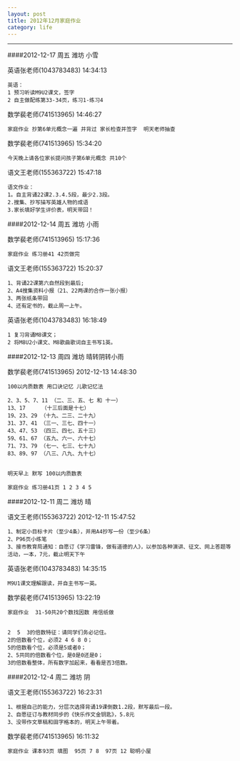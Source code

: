 ```yaml
---
layout: post
title: 2012年12月家庭作业
category: life
---
```



---

####2012-12-17  周五 潍坊 小雪

英语张老师(1043783483)  14:34:13
    
    英语：
    1 预习听读M9U2课文，签字
    2 自主做配练第33-34页，练习1-练习4

数学裴老师(741513965)  14:46:27
    
    家庭作业 抄第6单元概念一遍 并背过 家长检查并签字  明天老师抽查

数学裴老师(741513965)  15:34:20
    
    今天晚上请各位家长提问孩子第6单元概念 共10个

语文王老师(155363722)  15:47:18
    
    语文作业：
    1。自主背诵22课2.3.4.5段，最少2.3段。
    2.搜集、抄写描写英雄人物的成语
    3.家长填好学生评价表，明天带回！


####2012-12-14  周五 潍坊 小雨

数学裴老师(741513965)  15:17:36

    家庭作业 练习册41 42页做完 

语文王老师(155363722)  15:20:37

    1、背诵22课第六自然段到最后;
    2、A4搜集资料小报（21、22两课的合作一张小报）
    3、两张纸条带回
    4、还有定书的，截止周一上午。

英语张老师(1043783483)  16:18:49

    1 复习背诵M8课文；
    2 将M8U2小课文、M8歌曲歌词自主书写1英。


####2012-12-13  周四 潍坊 晴转阴转小雨

数学裴老师(741513965) 2012-12-13 14:48:30

    100以内质数表 用口诀记忆 儿歌记忆法   

    2、3、5、7、11 （二、三、五、七 和 十一）   
    13、17     （十三后面是十七）   
    19、23、29 （十九、二三、二十九）   
    31、37、41 （三一、三七、四十一）   
    43、47、53 （四三、四七、五十三）   
    59、61、67 （五九、六一、六十七）   
    71、73、79 （七一、七三、七十九）   
    83、89、97 （八三、八九、九十七） 


    明天早上 默写 100以内质数表
    
    家庭作业 练习册41页 1 2 3 4 5

####2012-12-11  周二 潍坊 晴

语文王老师(155363722) 2012-12-11 15:47:52

    1、制定小目标卡片（至少4条），并用A4抄写一份（至少6条）
    2、P96页小练笔
    3、接市教育局通知：自愿订《学习雷锋，做有道德的人》，以参加各种演讲、征文、网上答题等活动，一本，7元，截止明天下午

英语张老师(1043783483)  14:35:15

    M9U1课文理解跟读，并自主书写一英。
    
数学裴老师(741513965) 13:22:19 

    家庭作业  31-50共20个数找因数 用信纸做


    2  5  3的倍数特征：请同学们务必记住。
    2的倍数看个位，必须2 4 6 8 0； 
    5的倍数看个位，必须是5或者0；  
    2、5共同的倍数看个位，是0是0还是0；  
    3的倍数看整体，所有数字加起来，看看是否3倍数。
    


####2012-12-4  周二 潍坊 阴

语文王老师(155363722)  16:23:31

    1、根据自己的能力，分层次选择背诵19课倒数1.2段，默写最后一段。
    2、自愿征订与教材同步的《快乐作文金钥匙》，5.8元
    3、没带作文草稿和田字格本的，明天上午带着。

数学裴老师(741513965)  16:11:32

    家庭作业 课本93页 填图  95页 7 8  97页 12 聪明小屋
    
    
